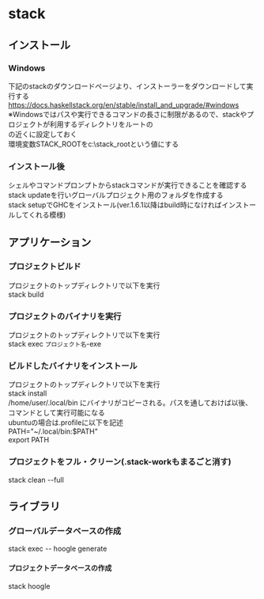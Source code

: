 # stack
## インストール
### Windows
下記のstackのダウンロードページより、インストーラーをダウンロードして実行する<br>
https://docs.haskellstack.org/en/stable/install_and_upgrade/#windows
※Windowsではパスや実行できるコマンドの長さに制限があるので、stackやプロジェクトが利用するディレクトリをルートの<br>
の近くに設定しておく<br>
環境変数STACK_ROOTをc:\stack_rootという値にする<br>

### インストール後
シェルやコマンドプロンプトからstackコマンドが実行できることを確認する<br>
stack updateを行いグローバルプロジェクト用のフォルダを作成する<br>
stack setupでGHCをインストール(ver.1.6.1以降はbuild時になければインストールしてくれる模様)<br>

## アプリケーション
### プロジェクトビルド
プロジェクトのトップディレクトリで以下を実行<br>
stack build

### プロジェクトのバイナリを実行
プロジェクトのトップディレクトリで以下を実行<br>
stack exec `プロジェクト名`-exe

### ビルドしたバイナリをインストール
プロジェクトのトップディレクトリで以下を実行<br>
stack install<br>
/home/user/.local/bin にバイナリがコピーされる。パスを通しておけば以後、コマンドとして実行可能になる<br>
ubuntuの場合は.profileに以下を記述<br>
PATH="~/.local/bin:$PATH"<br>
export PATH<br>

### プロジェクトをフル・クリーン(.stack-workもまるごと消す)
stack clean --full

## ライブラリ
### グローバルデータベースの作成
stack exec -- hoogle generate

#### プロジェクトデータベースの作成
stack hoogle
